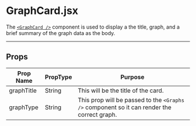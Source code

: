 # GraphCard.jsx

The [`<GraphCard />`](../../src/components/card/GraphCard.jsx) component is used to display a the title, graph, and a brief summary of the graph data as the body.

___

## Props

| Prop Name | PropType | Purpose |
|---|---|---|
| graphTitle | String | This will be the title of the card.|
| graphType | String | This prop will be passed to the `<Graphs />` component so it can render the correct graph.|
